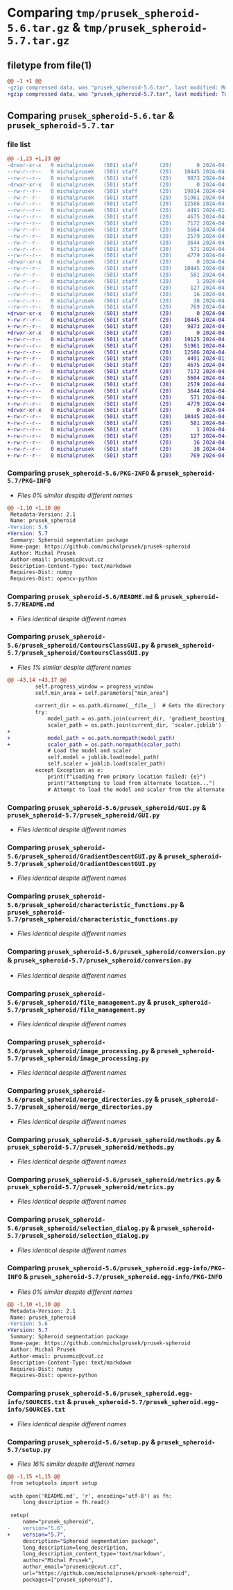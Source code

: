 # Comparing `tmp/prusek_spheroid-5.6.tar.gz` & `tmp/prusek_spheroid-5.7.tar.gz`

## filetype from file(1)

```diff
@@ -1 +1 @@
-gzip compressed data, was "prusek_spheroid-5.6.tar", last modified: Mon Apr 15 17:21:05 2024, max compression
+gzip compressed data, was "prusek_spheroid-5.7.tar", last modified: Tue Apr 16 08:07:38 2024, max compression
```

## Comparing `prusek_spheroid-5.6.tar` & `prusek_spheroid-5.7.tar`

### file list

```diff
@@ -1,23 +1,23 @@
-drwxr-xr-x   0 michalprusek   (501) staff       (20)        0 2024-04-15 17:21:05.305924 prusek_spheroid-5.6/
--rw-r--r--   0 michalprusek   (501) staff       (20)    10445 2024-04-15 17:21:05.305615 prusek_spheroid-5.6/PKG-INFO
--rw-r--r--   0 michalprusek   (501) staff       (20)     9873 2024-04-15 17:20:52.000000 prusek_spheroid-5.6/README.md
-drwxr-xr-x   0 michalprusek   (501) staff       (20)        0 2024-04-15 17:21:05.304084 prusek_spheroid-5.6/prusek_spheroid/
--rw-r--r--   0 michalprusek   (501) staff       (20)    19014 2024-04-12 11:59:24.000000 prusek_spheroid-5.6/prusek_spheroid/ContoursClassGUI.py
--rw-r--r--   0 michalprusek   (501) staff       (20)    51961 2024-04-15 17:16:23.000000 prusek_spheroid-5.6/prusek_spheroid/GUI.py
--rw-r--r--   0 michalprusek   (501) staff       (20)    12586 2024-04-10 14:43:59.000000 prusek_spheroid-5.6/prusek_spheroid/GradientDescentGUI.py
--rw-r--r--   0 michalprusek   (501) staff       (20)     4491 2024-01-27 10:12:42.000000 prusek_spheroid-5.6/prusek_spheroid/characteristic_functions.py
--rw-r--r--   0 michalprusek   (501) staff       (20)     4675 2024-04-04 17:10:48.000000 prusek_spheroid-5.6/prusek_spheroid/conversion.py
--rw-r--r--   0 michalprusek   (501) staff       (20)     7172 2024-04-15 17:16:23.000000 prusek_spheroid-5.6/prusek_spheroid/file_management.py
--rw-r--r--   0 michalprusek   (501) staff       (20)     5604 2024-04-07 11:37:32.000000 prusek_spheroid-5.6/prusek_spheroid/image_processing.py
--rw-r--r--   0 michalprusek   (501) staff       (20)     2579 2024-04-06 17:55:28.000000 prusek_spheroid-5.6/prusek_spheroid/merge_directories.py
--rw-r--r--   0 michalprusek   (501) staff       (20)     3644 2024-04-06 18:09:39.000000 prusek_spheroid-5.6/prusek_spheroid/methods.py
--rw-r--r--   0 michalprusek   (501) staff       (20)      571 2024-04-02 12:34:56.000000 prusek_spheroid-5.6/prusek_spheroid/metrics.py
--rw-r--r--   0 michalprusek   (501) staff       (20)     4779 2024-04-04 17:35:30.000000 prusek_spheroid-5.6/prusek_spheroid/selection_dialog.py
-drwxr-xr-x   0 michalprusek   (501) staff       (20)        0 2024-04-15 17:21:05.305385 prusek_spheroid-5.6/prusek_spheroid.egg-info/
--rw-r--r--   0 michalprusek   (501) staff       (20)    10445 2024-04-15 17:21:05.000000 prusek_spheroid-5.6/prusek_spheroid.egg-info/PKG-INFO
--rw-r--r--   0 michalprusek   (501) staff       (20)      581 2024-04-15 17:21:05.000000 prusek_spheroid-5.6/prusek_spheroid.egg-info/SOURCES.txt
--rw-r--r--   0 michalprusek   (501) staff       (20)        1 2024-04-15 17:21:05.000000 prusek_spheroid-5.6/prusek_spheroid.egg-info/dependency_links.txt
--rw-r--r--   0 michalprusek   (501) staff       (20)      127 2024-04-15 17:21:05.000000 prusek_spheroid-5.6/prusek_spheroid.egg-info/requires.txt
--rw-r--r--   0 michalprusek   (501) staff       (20)       16 2024-04-15 17:21:05.000000 prusek_spheroid-5.6/prusek_spheroid.egg-info/top_level.txt
--rw-r--r--   0 michalprusek   (501) staff       (20)       38 2024-04-15 17:21:05.305978 prusek_spheroid-5.6/setup.cfg
--rw-r--r--   0 michalprusek   (501) staff       (20)      769 2024-04-15 17:16:39.000000 prusek_spheroid-5.6/setup.py
+drwxr-xr-x   0 michalprusek   (501) staff       (20)        0 2024-04-16 08:07:38.859477 prusek_spheroid-5.7/
+-rw-r--r--   0 michalprusek   (501) staff       (20)    10445 2024-04-16 08:07:38.859151 prusek_spheroid-5.7/PKG-INFO
+-rw-r--r--   0 michalprusek   (501) staff       (20)     9873 2024-04-15 17:20:52.000000 prusek_spheroid-5.7/README.md
+drwxr-xr-x   0 michalprusek   (501) staff       (20)        0 2024-04-16 08:07:38.858018 prusek_spheroid-5.7/prusek_spheroid/
+-rw-r--r--   0 michalprusek   (501) staff       (20)    19125 2024-04-16 08:07:23.000000 prusek_spheroid-5.7/prusek_spheroid/ContoursClassGUI.py
+-rw-r--r--   0 michalprusek   (501) staff       (20)    51961 2024-04-15 17:16:23.000000 prusek_spheroid-5.7/prusek_spheroid/GUI.py
+-rw-r--r--   0 michalprusek   (501) staff       (20)    12586 2024-04-10 14:43:59.000000 prusek_spheroid-5.7/prusek_spheroid/GradientDescentGUI.py
+-rw-r--r--   0 michalprusek   (501) staff       (20)     4491 2024-01-27 10:12:42.000000 prusek_spheroid-5.7/prusek_spheroid/characteristic_functions.py
+-rw-r--r--   0 michalprusek   (501) staff       (20)     4675 2024-04-04 17:10:48.000000 prusek_spheroid-5.7/prusek_spheroid/conversion.py
+-rw-r--r--   0 michalprusek   (501) staff       (20)     7172 2024-04-15 17:16:23.000000 prusek_spheroid-5.7/prusek_spheroid/file_management.py
+-rw-r--r--   0 michalprusek   (501) staff       (20)     5604 2024-04-07 11:37:32.000000 prusek_spheroid-5.7/prusek_spheroid/image_processing.py
+-rw-r--r--   0 michalprusek   (501) staff       (20)     2579 2024-04-06 17:55:28.000000 prusek_spheroid-5.7/prusek_spheroid/merge_directories.py
+-rw-r--r--   0 michalprusek   (501) staff       (20)     3644 2024-04-06 18:09:39.000000 prusek_spheroid-5.7/prusek_spheroid/methods.py
+-rw-r--r--   0 michalprusek   (501) staff       (20)      571 2024-04-02 12:34:56.000000 prusek_spheroid-5.7/prusek_spheroid/metrics.py
+-rw-r--r--   0 michalprusek   (501) staff       (20)     4779 2024-04-04 17:35:30.000000 prusek_spheroid-5.7/prusek_spheroid/selection_dialog.py
+drwxr-xr-x   0 michalprusek   (501) staff       (20)        0 2024-04-16 08:07:38.858922 prusek_spheroid-5.7/prusek_spheroid.egg-info/
+-rw-r--r--   0 michalprusek   (501) staff       (20)    10445 2024-04-16 08:07:38.000000 prusek_spheroid-5.7/prusek_spheroid.egg-info/PKG-INFO
+-rw-r--r--   0 michalprusek   (501) staff       (20)      581 2024-04-16 08:07:38.000000 prusek_spheroid-5.7/prusek_spheroid.egg-info/SOURCES.txt
+-rw-r--r--   0 michalprusek   (501) staff       (20)        1 2024-04-16 08:07:38.000000 prusek_spheroid-5.7/prusek_spheroid.egg-info/dependency_links.txt
+-rw-r--r--   0 michalprusek   (501) staff       (20)      127 2024-04-16 08:07:38.000000 prusek_spheroid-5.7/prusek_spheroid.egg-info/requires.txt
+-rw-r--r--   0 michalprusek   (501) staff       (20)       16 2024-04-16 08:07:38.000000 prusek_spheroid-5.7/prusek_spheroid.egg-info/top_level.txt
+-rw-r--r--   0 michalprusek   (501) staff       (20)       38 2024-04-16 08:07:38.859528 prusek_spheroid-5.7/setup.cfg
+-rw-r--r--   0 michalprusek   (501) staff       (20)      769 2024-04-16 08:07:35.000000 prusek_spheroid-5.7/setup.py
```

### Comparing `prusek_spheroid-5.6/PKG-INFO` & `prusek_spheroid-5.7/PKG-INFO`

 * *Files 0% similar despite different names*

```diff
@@ -1,10 +1,10 @@
 Metadata-Version: 2.1
 Name: prusek_spheroid
-Version: 5.6
+Version: 5.7
 Summary: Spheroid segmentation package
 Home-page: https://github.com/michalprusek/prusek-spheroid
 Author: Michal Prusek
 Author-email: prusemic@cvut.cz
 Description-Content-Type: text/markdown
 Requires-Dist: numpy
 Requires-Dist: opencv-python
```

### Comparing `prusek_spheroid-5.6/README.md` & `prusek_spheroid-5.7/README.md`

 * *Files identical despite different names*

### Comparing `prusek_spheroid-5.6/prusek_spheroid/ContoursClassGUI.py` & `prusek_spheroid-5.7/prusek_spheroid/ContoursClassGUI.py`

 * *Files 1% similar despite different names*

```diff
@@ -43,14 +43,17 @@
         self.progress_window = progress_window
         self.min_area = self.parameters["min_area"]
 
         current_dir = os.path.dirname(__file__)  # Gets the directory where the script is located
         try:
             model_path = os.path.join(current_dir, 'gradient_boosting_classifier.joblib')
             scaler_path = os.path.join(current_dir, 'scaler.joblib')
+
+            model_path = os.path.normpath(model_path)
+            scaler_path = os.path.normpath(scaler_path)
             # Load the model and scaler
             self.model = joblib.load(model_path)
             self.scaler = joblib.load(scaler_path)
         except Exception as e:
             print(f"Loading from primary location failed: {e}")
             print("Attempting to load from alternate location...")
             # Attempt to load the model and scaler from the alternate location
```

### Comparing `prusek_spheroid-5.6/prusek_spheroid/GUI.py` & `prusek_spheroid-5.7/prusek_spheroid/GUI.py`

 * *Files identical despite different names*

### Comparing `prusek_spheroid-5.6/prusek_spheroid/GradientDescentGUI.py` & `prusek_spheroid-5.7/prusek_spheroid/GradientDescentGUI.py`

 * *Files identical despite different names*

### Comparing `prusek_spheroid-5.6/prusek_spheroid/characteristic_functions.py` & `prusek_spheroid-5.7/prusek_spheroid/characteristic_functions.py`

 * *Files identical despite different names*

### Comparing `prusek_spheroid-5.6/prusek_spheroid/conversion.py` & `prusek_spheroid-5.7/prusek_spheroid/conversion.py`

 * *Files identical despite different names*

### Comparing `prusek_spheroid-5.6/prusek_spheroid/file_management.py` & `prusek_spheroid-5.7/prusek_spheroid/file_management.py`

 * *Files identical despite different names*

### Comparing `prusek_spheroid-5.6/prusek_spheroid/image_processing.py` & `prusek_spheroid-5.7/prusek_spheroid/image_processing.py`

 * *Files identical despite different names*

### Comparing `prusek_spheroid-5.6/prusek_spheroid/merge_directories.py` & `prusek_spheroid-5.7/prusek_spheroid/merge_directories.py`

 * *Files identical despite different names*

### Comparing `prusek_spheroid-5.6/prusek_spheroid/methods.py` & `prusek_spheroid-5.7/prusek_spheroid/methods.py`

 * *Files identical despite different names*

### Comparing `prusek_spheroid-5.6/prusek_spheroid/metrics.py` & `prusek_spheroid-5.7/prusek_spheroid/metrics.py`

 * *Files identical despite different names*

### Comparing `prusek_spheroid-5.6/prusek_spheroid/selection_dialog.py` & `prusek_spheroid-5.7/prusek_spheroid/selection_dialog.py`

 * *Files identical despite different names*

### Comparing `prusek_spheroid-5.6/prusek_spheroid.egg-info/PKG-INFO` & `prusek_spheroid-5.7/prusek_spheroid.egg-info/PKG-INFO`

 * *Files 0% similar despite different names*

```diff
@@ -1,10 +1,10 @@
 Metadata-Version: 2.1
 Name: prusek_spheroid
-Version: 5.6
+Version: 5.7
 Summary: Spheroid segmentation package
 Home-page: https://github.com/michalprusek/prusek-spheroid
 Author: Michal Prusek
 Author-email: prusemic@cvut.cz
 Description-Content-Type: text/markdown
 Requires-Dist: numpy
 Requires-Dist: opencv-python
```

### Comparing `prusek_spheroid-5.6/prusek_spheroid.egg-info/SOURCES.txt` & `prusek_spheroid-5.7/prusek_spheroid.egg-info/SOURCES.txt`

 * *Files identical despite different names*

### Comparing `prusek_spheroid-5.6/setup.py` & `prusek_spheroid-5.7/setup.py`

 * *Files 16% similar despite different names*

```diff
@@ -1,15 +1,15 @@
 from setuptools import setup
 
 with open('README.md', 'r', encoding='utf-8') as fh:
     long_description = fh.read()
 
 setup(
     name="prusek_spheroid",
-    version="5.6",
+    version="5.7",
     description="Spheroid segmentation package",
     long_description=long_description,
     long_description_content_type='text/markdown',
     author="Michal Prusek",
     author_email="prusemic@cvut.cz",
     url="https://github.com/michalprusek/prusek-spheroid",
     packages=["prusek_spheroid"],
```

